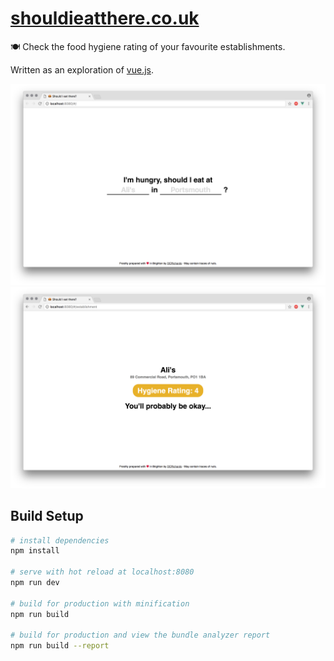 # [shouldieatthere.co.uk](http://shouldieatthere.co.uk/)

🍽 Check the food hygiene rating of your favourite establishments. 

Written as an exploration of [vue.js](https://vuejs.org/).

![Home Screen](./screenshots/1.png)
![Establishment Screen](./screenshots/2.png)

## Build Setup

``` bash
# install dependencies
npm install

# serve with hot reload at localhost:8080
npm run dev

# build for production with minification
npm run build

# build for production and view the bundle analyzer report
npm run build --report
```
